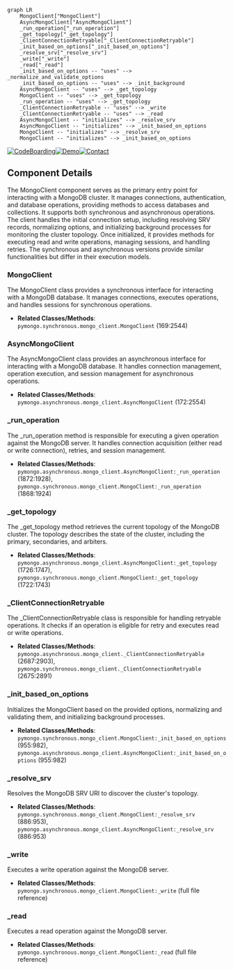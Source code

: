 ```mermaid
graph LR
    MongoClient["MongoClient"]
    AsyncMongoClient["AsyncMongoClient"]
    _run_operation["_run_operation"]
    _get_topology["_get_topology"]
    _ClientConnectionRetryable["_ClientConnectionRetryable"]
    _init_based_on_options["_init_based_on_options"]
    _resolve_srv["_resolve_srv"]
    _write["_write"]
    _read["_read"]
    _init_based_on_options -- "uses" --> _normalize_and_validate_options
    _init_based_on_options -- "uses" --> _init_background
    AsyncMongoClient -- "uses" --> _get_topology
    MongoClient -- "uses" --> _get_topology
    _run_operation -- "uses" --> _get_topology
    _ClientConnectionRetryable -- "uses" --> _write
    _ClientConnectionRetryable -- "uses" --> _read
    AsyncMongoClient -- "initializes" --> _resolve_srv
    AsyncMongoClient -- "initializes" --> _init_based_on_options
    MongoClient -- "initializes" --> _resolve_srv
    MongoClient -- "initializes" --> _init_based_on_options
```
[![CodeBoarding](https://img.shields.io/badge/Generated%20by-CodeBoarding-9cf?style=flat-square)](https://github.com/CodeBoarding/GeneratedOnBoardings)[![Demo](https://img.shields.io/badge/Try%20our-Demo-blue?style=flat-square)](https://www.codeboarding.org/demo)[![Contact](https://img.shields.io/badge/Contact%20us%20-%20codeboarding@gmail.com-lightgrey?style=flat-square)](mailto:codeboarding@gmail.com)

## Component Details

The MongoClient component serves as the primary entry point for interacting with a MongoDB cluster. It manages connections, authentication, and database operations, providing methods to access databases and collections. It supports both synchronous and asynchronous operations. The client handles the initial connection setup, including resolving SRV records, normalizing options, and initializing background processes for monitoring the cluster topology. Once initialized, it provides methods for executing read and write operations, managing sessions, and handling retries. The synchronous and asynchronous versions provide similar functionalities but differ in their execution models.

### MongoClient
The MongoClient class provides a synchronous interface for interacting with a MongoDB database. It manages connections, executes operations, and handles sessions for synchronous operations.
- **Related Classes/Methods**: `pymongo.synchronous.mongo_client.MongoClient` (169:2544)

### AsyncMongoClient
The AsyncMongoClient class provides an asynchronous interface for interacting with a MongoDB database. It handles connection management, operation execution, and session management for asynchronous operations.
- **Related Classes/Methods**: `pymongo.asynchronous.mongo_client.AsyncMongoClient` (172:2554)

### _run_operation
The _run_operation method is responsible for executing a given operation against the MongoDB server. It handles connection acquisition (either read or write connection), retries, and session management.
- **Related Classes/Methods**: `pymongo.asynchronous.mongo_client.AsyncMongoClient:_run_operation` (1872:1928), `pymongo.synchronous.mongo_client.MongoClient:_run_operation` (1868:1924)

### _get_topology
The _get_topology method retrieves the current topology of the MongoDB cluster. The topology describes the state of the cluster, including the primary, secondaries, and arbiters.
- **Related Classes/Methods**: `pymongo.asynchronous.mongo_client.AsyncMongoClient:_get_topology` (1726:1747), `pymongo.synchronous.mongo_client.MongoClient:_get_topology` (1722:1743)

### _ClientConnectionRetryable
The _ClientConnectionRetryable class is responsible for handling retryable operations. It checks if an operation is eligible for retry and executes read or write operations.
- **Related Classes/Methods**: `pymongo.asynchronous.mongo_client._ClientConnectionRetryable` (2687:2903), `pymongo.synchronous.mongo_client._ClientConnectionRetryable` (2675:2891)

### _init_based_on_options
Initializes the MongoClient based on the provided options, normalizing and validating them, and initializing background processes.
- **Related Classes/Methods**: `pymongo.synchronous.mongo_client.MongoClient:_init_based_on_options` (955:982), `pymongo.asynchronous.mongo_client.AsyncMongoClient:_init_based_on_options` (955:982)

### _resolve_srv
Resolves the MongoDB SRV URI to discover the cluster's topology.
- **Related Classes/Methods**: `pymongo.synchronous.mongo_client.MongoClient:_resolve_srv` (886:953), `pymongo.asynchronous.mongo_client.AsyncMongoClient:_resolve_srv` (886:953)

### _write
Executes a write operation against the MongoDB server.
- **Related Classes/Methods**: `pymongo.synchronous.mongo_client.MongoClient:_write` (full file reference)

### _read
Executes a read operation against the MongoDB server.
- **Related Classes/Methods**: `pymongo.synchronous.mongo_client.MongoClient:_read` (full file reference)